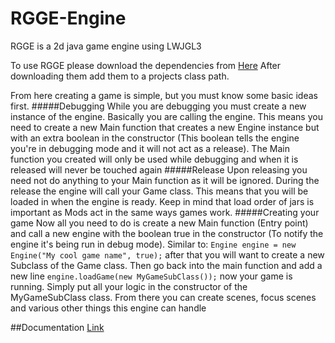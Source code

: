 # RGGE-Engine

RGGE is a 2d java game engine using LWJGL3

To use RGGE please download the dependencies from [Here](http://spanishtech.github.io/RGGE-Engine/dep/ "Dependencies")
After downloading them add them to a projects class path.

From here creating a game is simple, but you must know some basic ideas first.
#####Debugging
While you are debugging you must create a new instance of the engine. Basically you are calling the engine. This means you need to create a new Main function that creates a new Engine instance but with an extra boolean in the constructor (This boolean tells the engine you're in debugging mode and it will not act as a release). The Main function you created will only be used while debugging and when it is released will never be touched again
#####Release
Upon releasing you need not do anything to your Main function as it will be ignored. During the release the engine will call your Game class. This means that you will be loaded in when the engine is ready. Keep in mind that load order of jars is important as Mods act in the same ways games work.
#####Creating your game
Now all you need to do is create a new Main function (Entry point) and call a new engine with the boolean true in the constructor (To notify the engine it's being run in debug mode). Similar to:
`Engine engine = new Engine("My cool game name", true);`
after that you will want to create a new Subclass of the Game class. Then go back into the main function and add a new line
`engine.loadGame(new MyGameSubClass());`
now your game is running. Simply put all your logic in the constructor of the MyGameSubClass class. From there you can create scenes, focus scenes and various other things this engine can handle

##Documentation
[Link](http://spanishtech.github.io/RGGE-Engine/ "Documentation")
